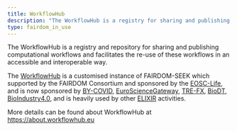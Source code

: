 ```yaml
---
title: WorkflowHub
description: "The WorkflowHub is a registry for sharing and publishing computational workflows and facilitates the re-use of these workflows in an accessible and interoperable way."
type: fairdom_in_use
---
```


The WorkflowHub is a registry and repository for sharing and publishing computational workflows and facilitates the re-use of these workflows in an accessible and interoperable way.

The [WorkflowHub](https://workflowhub.eu) is a customised instance of FAIRDOM-SEEK which supported by the FAIRDOM Consortium and sponsored by the [EOSC-Life](https://www.eosc-life.eu/), 
and is now sponsored by [BY-COVID](https://by-covid.org/), [EuroScienceGateway](https://eurosciencegateway.eu/), [TRE-FX](https://trefx.uk/), [BioDT](https://biodt.eu/), [BioIndustry4.0](https://esciencelab.org.uk/projects/bioindustry-4.0/), 
and is heavily used by other [ELIXIR](http://elixir-europe.org/) activities.

More details can be found about WorkflowHub at <https://about.workflowhub.eu>


